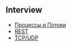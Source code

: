 ## Interview

* [Процессы и Потоки](./interview\computer_science\processes_and_threads\processes_and_threads.ru.md)
* [REST](./interview\computer_science\rest\rest.ru.md)
* [TCP/UDP](./interview\computer_science\tcp_udp\tcp_udp.ru.md)

